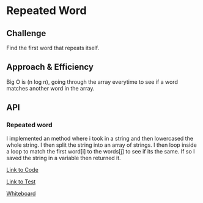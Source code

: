 # Repeated Word

## Challenge
Find the first word that repeats itself.

## Approach & Efficiency
Big O is (n log n), going through the array everytime to see if a word matches another word in the array.

## API

### Repeated word
I implemented an method where i took in a string and then lowercased the whole string.
I then split the string into an array of strings.
I then loop inside a loop to match the first word[i] to the words[j] to see if its the same.
If so I saved the string in a variable then returned it.

[Link to Code](https://github.com/Antberry/data-structures-and-algorithms/blob/master/401codechallenges/src/main/java/repeatedword/RepeatedWord.java)

[Link to Test](https://github.com/Antberry/data-structures-and-algorithms/blob/master/401codechallenges/src/test/java/repeatedword/RepeatedWordTest.java)

[Whiteboard](https://github.com/Antberry/data-structures-and-algorithms/blob/master/assets/repeatedword.jpg)
